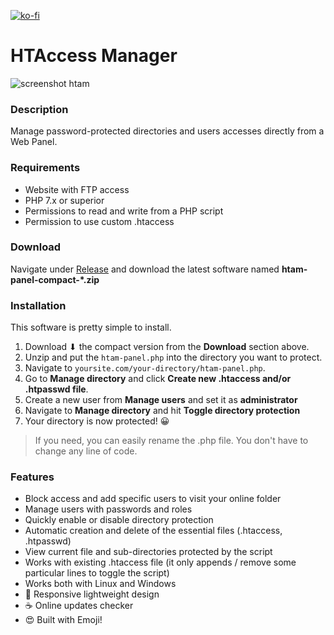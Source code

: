 [![ko-fi](https://www.ko-fi.com/img/githubbutton_sm.svg)](https://ko-fi.com/H2H6VK9N)

# HTAccess Manager

![screenshot htam](https://i.imgur.com/U7Sz3LI.png)

### Description

Manage password-protected directories and users accesses directly from a Web Panel.

### Requirements

- Website with FTP access
- PHP 7.x or superior
- Permissions to read and write from a PHP script
- Permission to use custom .htaccess

### Download

Navigate under [Release](https://github.com/Maxelweb/HTAM/releases) and download the latest software named 
**htam-panel-compact-\*.zip**

### Installation

This software is pretty simple to install.

1. Download ⬇ the compact version from the **Download** section above.
2. Unzip and put the `htam-panel.php` into the directory you want to protect.
3. Navigate to `yoursite.com/your-directory/htam-panel.php`.
4. Go to **Manage directory** and click **Create new .htaccess and/or .htpasswd file**.
5. Create a new user from **Manage users** and set it as **administrator**
6. Navigate to **Manage directory** and hit **Toggle directory protection**
7. Your directory is now protected! 😀

> If you need, you can easily rename the .php file. You don't have to change any line of code.

### Features

- Block access and add specific users to visit your online folder
- Manage users with passwords and roles
- Quickly enable or disable directory protection
- Automatic creation and delete of the essential files (.htaccess, .htpasswd)
- View current file and sub-directories protected by the script
- Works with existing .htaccess file (it only appends / remove some particular lines to toggle the script)
- Works both with Linux and Windows
- 📱 Responsive lightweight design
- ☕ Online updates checker
- 😍 Built with Emoji!
